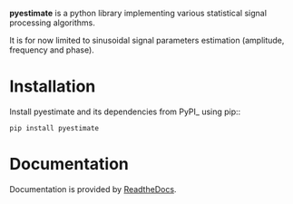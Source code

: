<b>pyestimate</b> is a python library implementing various statistical signal processing algorithms.

It is for now limited to sinusoidal signal parameters estimation (amplitude, frequency and phase).

Installation
============

Install pyestimate and its dependencies from PyPI_ using pip::

    pip install pyestimate

Documentation
=============

Documentation is provided by [ReadtheDocs](http://pyestimate.readthedocs.org/).

